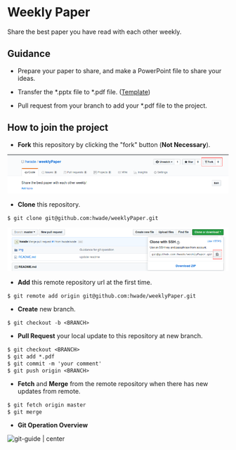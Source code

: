 # Weekly Paper

Share the best paper you have read with each other weekly.

## Guidance

- Prepare your paper to share, and make a PowerPoint file to share your ideas.

- Transfer the *.pptx file to *.pdf file. ([Template](week-0/template.pdf)) 

- Pull request from your branch to add your *.pdf file to the project.

## How to join the project

- **Fork** this repository by clicking the "fork" button (**Not Necessary**).

![fork-guide | center ](img/fork.png)

- **Clone** this repository.

```
$ git clone git@github.com:hwade/weeklyPaper.git 
```

![clone-guide | center ](img/clone.png)

- **Add** this remote repository url at the first time.

```
$ git remote add origin git@github.com:hwade/weeklyPaper.git
```

- **Create** new branch.

```
$ git checkout -b <BRANCH>
```

- **Pull Request** your local update to this repository at new branch.

```
$ git checkout <BRANCH>
$ git add *.pdf
$ git commit -m 'your comment'
$ git push origin <BRANCH>
```

- **Fetch** and **Merge** from the remote repository when there has new updates from remote.
```
$ git fetch origin master
$ git merge
```

- **Git Operation Overview**

![git-guide | center ](http://ac-qjxlvvnf.clouddn.com/6d91395b0b58fda9b0f7.gif)

